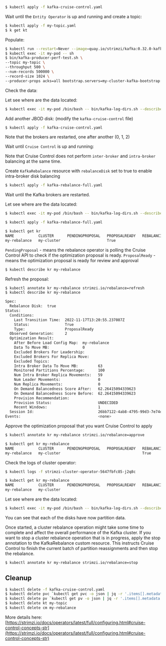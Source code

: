 ```bash
$ kubectl apply -f kafka-cruise-control.yaml
```

Wait until the `Entity Operator` is up and running and create a topic:

```bash
$ kubectl apply -f my-topic.yaml
$ k get kt
```

Populate:

```bash
$ kubectl run --restart=Never --image=quay.io/strimzi/kafka:0.32.0-kafka-3.3.1 my-pod -- /bin/sh -c "sleep 14400"
$ kubectl exec -it my-pod -- sh 
$ bin/kafka-producer-perf-test.sh \
--topic my-topic \
--throughput 500 \
--num-records 500000 \
--record-size 1024 \
--producer-props acks=all bootstrap.servers=my-cluster-kafka-bootstrap:9092
```

Check the data:

Let see where are the data located:

```bash
$ kubectl exec -it my-pod /bin/bash -- bin/kafka-log-dirs.sh --describe --bootstrap-server my-cluster-kafka-bootstrap:9092 --broker-list 0,1,2 --topic-list my-topic |  grep '^{' | jq 
```

Add another JBOD disk: (modify the `kafka-cruise-control` file)

```bash
$ kubectl apply -f kafka-cruise-control.yaml
```
Note that the brokers are restarted, one after another (0, 1, 2)


Wait until `Cruise Control` is up and running:

Note that Cruise Control does not perform `inter-broker` and `intra-broker` balancing at the same time.

Create `KafkaRebalance` resource with `rebalanceDisk` set to true to enable intra-broker disk balancing
```bash
$ kubectl apply -f kafka-rebalance-full.yaml
```


Wait until the Kafka brokers are restarted.

Let see where are the data located:

```bash
$ kubectl exec -it my-pod /bin/bash -- bin/kafka-log-dirs.sh --describe --bootstrap-server my-cluster-kafka-bootstrap:9092 --broker-list 0,1,2 --topic-list my-topic |  grep '^{' | jq 
```


```bash
$ kubectl apply -f kafka-rebalance-full.yaml
```

```bash
$ kubectl get kr
NAME           CLUSTER      PENDINGPROPOSAL   PROPOSALREADY   REBALANCING   READY   NOTREADY
my-rebalance   my-cluster                     True
```

`PendingProposal` - means the rebalance operator is polling the Cruise Control API to check if the optimization proposal is ready.
`ProposalReady` - means the optimization proposal is ready for review and approval

```bash
$ kubectl describe kr my-rebalance
```

Refresh the proposal:
```bash
$ kubectl annotate kr my-rebalance strimzi.io/rebalance=refresh
$ kubectl describe kr my-rebalance

Spec:
  Rebalance Disk:  true
Status:
  Conditions:
    Last Transition Time:  2022-11-17T13:20:55.237087Z
    Status:                True
    Type:                  ProposalReady
  Observed Generation:     2
  Optimization Result:
    After Before Load Config Map:  my-rebalance
    Data To Move MB:               0
    Excluded Brokers For Leadership:
    Excluded Brokers For Replica Move:
    Excluded Topics:
    Intra Broker Data To Move MB:         63
    Monitored Partitions Percentage:      100
    Num Intra Broker Replica Movements:   59
    Num Leader Movements:                 0
    Num Replica Movements:                0
    On Demand Balancedness Score After:   62.26415094339623
    On Demand Balancedness Score Before:  62.26415094339623
    Provision Recommendation:
    Provision Status:                     UNDECIDED
    Recent Windows:                       1
  Session Id:                             26bb7122-4ab8-4795-99d3-7e74def82b74
Events:                                   <none>
```

Approve the optimization proposal that you want Cruise Control to apply

```bash
$ kubectl annotate kr my-rebalance strimzi.io/rebalance=approve
```

```bash
$ kubectl get kr my-rebalance
NAME           CLUSTER      PENDINGPROPOSAL   PROPOSALREADY   REBALANCING   READY   NOTREADY
my-rebalance   my-cluster                                     True
```

Check the logs of cluster operator:

```bash
$ kubectl logs -f strimzi-cluster-operator-5647fbfc85-j2q8c
```

```bash
$ kubectl get kr my-rebalance
NAME           CLUSTER      PENDINGPROPOSAL   PROPOSALREADY   REBALANCING   READY   NOTREADY
my-rebalance   my-cluster                                                   True
```

Let see where are the data located:

```bash
$ kubectl exec -it my-pod /bin/bash -- bin/kafka-log-dirs.sh --describe --bootstrap-server my-cluster-kafka-bootstrap:9092 --broker-list 0,1,2 --topic-list my-topic |  grep '^{' | jq 
```

You can see that each of the disks have now partition data.


Once started, a cluster rebalance operation might take some time to complete and affect the overall performance of the Kafka cluster.
If you want to stop a cluster rebalance operation that is in progress, apply the stop annotation to the KafkaRebalance custom resource.
This instructs Cruise Control to finish the current batch of partition reassignments and then stop the rebalance.
```bash
$ kubectl annotate kr my-rebalance strimzi.io/rebalance=stop
```


## Cleanup

```bash
$ kubectl delete -f kafka-cruise-control.yaml
$ kubectl delete pvc `kubectl get pvc -o json | jq -r '.items[].metadata.name'`
$ kubectl delete pv `kubectl get pv -o json | jq -r '.items[].metadata.name'`
$ kubectl delete kt my-topic
$ kubectl delete cm my-rebalance
```



More details here: [https://strimzi.io/docs/operators/latest/full/configuring.html#cruise-control-concepts-str](https://strimzi.io/docs/operators/latest/full/configuring.html#cruise-control-concepts-str)

